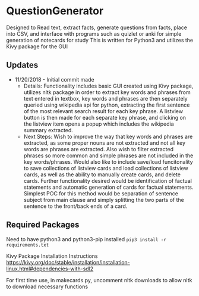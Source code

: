 # QuestionGenerator
Designed to Read text, extract facts, generate questions from facts, place into CSV, and interface with programs such as quizlet or anki for simple generation of notecards for study
This is written for Python3 and utilizes the Kivy package for the GUI

## Updates
* 11/20/2018 - Initial commit made
  * Details: Functionality includes basic GUI created using Kivy package, utilizes nltk package in order to extract key words and phrases from text entered in textbox, key words and phrases are then separately queried using wikipedia api for python, extracting the first sentence of the most relevant search result for each key phrase. A listview button is then made for each separate key phrase, and clicking on the listview item opens a popup which includes the wikipedia summary extracted. 
  * Next Steps: Wish to improve the way that key words and phrases are extracted, as some proper nouns are not extracted and not all key words are phrases are extracted. Also wish to filter extracted phrases so more common and simple phrases are not included in the key words/phrases. Would also like to include save/load funcitonality to save collections of listview cards and load collections of listview cards, as well as the ability to manually create cards, and delete cards. Further functionality desired would be identification of factual statements and automatic generation of cards for factual statements. Simplest POC for this method would be separation of sentence subject from main clause and simply splitting the two parts of the sentence to the front/back ends of a card. 
  
## Required Packages
Need to have python3 and python3-pip installed
`pip3 install -r requirements.txt`

Kivy Package Installation Instructions
https://kivy.org/doc/stable/installation/installation-linux.html#dependencies-with-sdl2

For first time use, in makecards.py, uncomment nltk downloads to allow nltk to download necessary functions

